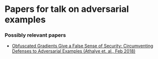 # Papers for talk on adversarial examples

### Possibly relevant papers
- [Obfuscated Gradients Give a False Sense of Security: Circumventing Defenses to Adversarial Examples (Athalye et. al., Feb 2018)
](https://arxiv.org/pdf/1802.00420.pdf)